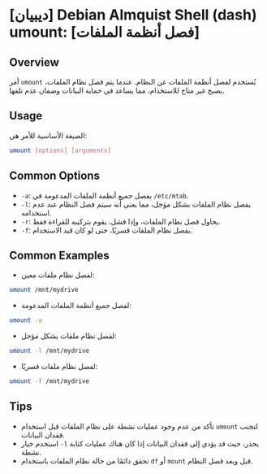 # [ديبيان] Debian Almquist Shell (dash) umount: [فصل أنظمة الملفات]

## Overview
أمر `umount` يُستخدم لفصل أنظمة الملفات عن النظام. عندما يتم فصل نظام الملفات، يصبح غير متاح للاستخدام، مما يساعد في حماية البيانات وضمان عدم تلفها.

## Usage
الصيغة الأساسية للأمر هي:

```bash
umount [options] [arguments]
```

## Common Options
- `-a`: يفصل جميع أنظمة الملفات المدعومة في `/etc/mtab`.
- `-l`: يفصل نظام الملفات بشكل مؤجل، مما يعني أنه سيتم فصل النظام عند عدم استخدامه.
- `-r`: يحاول فصل نظام الملفات، وإذا فشل، يقوم بتركيبه للقراءة فقط.
- `-f`: يفصل نظام الملفات قسريًا، حتى لو كان قيد الاستخدام.

## Common Examples
- لفصل نظام ملفات معين:

```bash
umount /mnt/mydrive
```

- لفصل جميع أنظمة الملفات المدعومة:

```bash
umount -a
```

- لفصل نظام ملفات بشكل مؤجل:

```bash
umount -l /mnt/mydrive
```

- لفصل نظام ملفات قسريًا:

```bash
umount -f /mnt/mydrive
```

## Tips
- تأكد من عدم وجود عمليات نشطة على نظام الملفات قبل استخدام `umount` لتجنب فقدان البيانات.
- استخدم خيار `-l` بحذر، حيث قد يؤدي إلى فقدان البيانات إذا كان هناك عمليات كتابة نشطة.
- تحقق دائمًا من حالة نظام الملفات باستخدام `df` أو `mount` قبل وبعد فصل النظام.